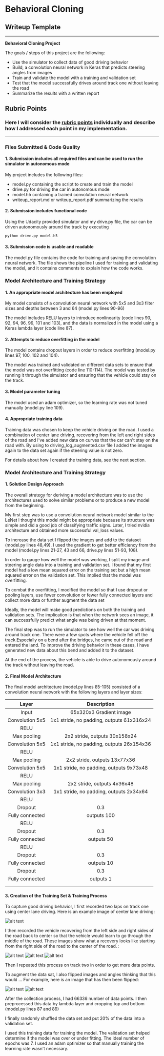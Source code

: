 # **Behavioral Cloning** 

## Writeup Template


---

**Behavioral Cloning Project**

The goals / steps of this project are the following:
* Use the simulator to collect data of good driving behavior
* Build, a convolution neural network in Keras that predicts steering angles from images
* Train and validate the model with a training and validation set
* Test that the model successfully drives around track one without leaving the road
* Summarize the results with a written report


[//]: # (Image References)

[image1]: ./examples/placeholder.png "Model Visualization"
[image2]: ./examples/grad.jpg "Center image"
[image3]: ./examples/2.jpg "Recovery Image"
[image4]: ./examples/3.jpg "Recovery Image"
[image5]: ./examples/4.jpg "Recovery Image"
[image6]: ./examples/5.jpg "Normal Image"
[image7]: ./examples/6.jpg "Flipped Image"

## Rubric Points
### Here I will consider the [rubric points](https://review.udacity.com/#!/rubrics/432/view) individually and describe how I addressed each point in my implementation.  

---
### Files Submitted & Code Quality

#### 1. Submission includes all required files and can be used to run the simulator in autonomous mode

My project includes the following files:
* model.py containing the script to create and train the model
* drive.py for driving the car in autonomous mode
* model.h5 containing a trained convolution neural network 
* writeup_report.md or writeup_report.pdf summarizing the results

#### 2. Submission includes functional code
Using the Udacity provided simulator and my drive.py file, the car can be driven autonomously around the track by executing 
```sh
python drive.py model.h5
```

#### 3. Submission code is usable and readable

The model.py file contains the code for training and saving the convolution neural network. The file shows the pipeline I used for training and validating the model, and it contains comments to explain how the code works.

### Model Architecture and Training Strategy

#### 1. An appropriate model architecture has been employed

My model consists of a convolution neural network with 5x5 and 3x3 filter sizes and depths between 3 and 64 (model.py lines 90-96) 

The model includes RELU layers to introduce nonlinearity (code lines 90, 92, 94, 96, 99, 101 and 103), and the data is normalized in the model using a Keras lambda layer (code line 87). 

#### 2. Attempts to reduce overfitting in the model

The model contains dropout layers in order to reduce overfitting (model.py lines 97, 100, 102 and 104). 

The model was trained and validated on different data sets to ensure that the model was not overfitting (code line 110-114). The model was tested by running it through the simulator and ensuring that the vehicle could stay on the track.

#### 3. Model parameter tuning

The model used an adam optimizer, so the learning rate was not tuned manually (model.py line 109).

#### 4. Appropriate training data

Training data was chosen to keep the vehicle driving on the road. I used a combination of center lane driving, recovering from the left and right sides of the road and I've added new data on curves that the car can't stay on the road with. By using to driving_log_augmented.csv file I added the images again to the data set again if the steering value is not zero.

For details about how I created the training data, see the next section. 

### Model Architecture and Training Strategy

#### 1. Solution Design Approach

The overall strategy for deriving a model architecture was to use the architectures used to solve similar problems or to produce a new model from the beginning.

My first step was to use a convolution neural network model similar to the LeNet I thought this model might be appropriate because its structure was simple and did a good job of classifying traffic signs. Later, I tried nvidia architecture and obtained more successful val_loss values.

To increase the data set I flipped the images and add to the dataset (model.py lines 48,49). I used the gradient to get better efficiency from the model (model.py lines 21-27, 43 and 66, drive.py lines 51-93, 108).

In order to gauge how well the model was working, I split my image and steering angle data into a training and validation set. I found that my first model had a low mean squared error on the training set but a high mean squared error on the validation set. This implied that the model was overfitting. 

To combat the overfitting, I modified the model so that I use dropout or pooling layers, use fewer convolution or fewer fully connected layers and collect more data or further augment the data set

Ideally, the model will make good predictions on both the training and validation sets. The implication is that when the network sees an image, it can successfully predict what angle was being driven at that moment.

The final step was to run the simulator to see how well the car was driving around track one. There were a few spots where the vehicle fell off the track.Especially on a bend after the bridges, he came out of the road and entered the land. To improve the driving behavior in these cases, I have generated new data about this bend and added it to the dataset. 

At the end of the process, the vehicle is able to drive autonomously around the track without leaving the road.

#### 2. Final Model Architecture

The final model architecture (model.py lines 85-105) consisted of a convolution neural network with the following layers and layer sizes:

| Layer         		|     Description	        					| 
|:---------------------:|:---------------------------------------------:| 
| Input         		| 65x320x3 Gradient image 						| 
| Convolution 5x5     	| 1x1 stride, no padding, outputs 61x316x24  	|
| RELU					|												|
| Max pooling	      	| 2x2 stride,  outputs 30x158x24 				|
| Convolution 5x5     	| 1x1 stride, no padding, outputs 26x154x36  	|
| RELU					|												|
| Max pooling	      	| 2x2 stride,  outputs 13x77x36 				|
| Convolution 5x5     	| 1x1 stride, no padding, outputs 9x73x48   	|
| RELU					|												|
| Max pooling	      	| 2x2 stride,  outputs 4x36x48  				|
| Convolution 3x3     	| 1x1 stride, no padding, outputs 2x34x64   	|
| RELU					|												|
| Dropout				|0.3											|
| Fully connected		| outputs 100  									|
| RELU					|												|
| Dropout				|0.3											|
| Fully connected		| outputs 50   									|
| RELU					|												|
| Dropout				|0.3											|
| Fully connected		| outputs 10   									|
| Dropout				|0.3											|
| Fully connected		| outputs 1   									|
|						|												|
|						|												|


#### 3. Creation of the Training Set & Training Process

To capture good driving behavior, I first recorded two laps on track one using center lane driving. Here is an example image of center lane driving:

![alt text][image2]

I then recorded the vehicle recovering from the left side and right sides of the road back to center so that the vehicle would learn to go through the middle of the road. These images show what a recovery looks like starting from the right side of the road to the center of the road. :

![alt text][image3]
![alt text][image4]
![alt text][image5]

Then I repeated this process on track two in order to get more data points.

To augment the data sat, I also flipped images and angles thinking that this would ... For example, here is an image that has then been flipped:

![alt text][image6]
![alt text][image7]


After the collection process, I had 66336 number of data points. I then preprocessed this data by lambda layer and cropping top and bottom (model.py lines 87 and 89)


I finally randomly shuffled the data set and put 20% of the data into a validation set. 

I used this training data for training the model. The validation set helped determine if the model was over or under fitting. The ideal number of epochs was 7. I used an adam optimizer so that manually training the learning rate wasn't necessary.
